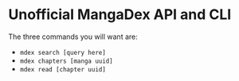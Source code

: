 # Unofficial MangaDex API and CLI

The three commands you will want are:

- `mdex search [query here]`
- `mdex chapters [manga uuid]`
- `mdex read [chapter uuid]`
